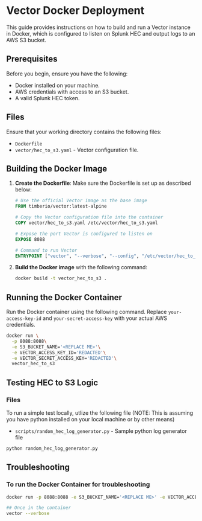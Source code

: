# Vector Docker Deployment

This guide provides instructions on how to build and run a Vector instance in Docker, which is configured to listen on Splunk HEC and output logs to an AWS S3 bucket.

## Prerequisites

Before you begin, ensure you have the following:

- Docker installed on your machine.
- AWS credentials with access to an S3 bucket.
- A valid Splunk HEC token.

## Files

Ensure that your working directory contains the following files:

- `Dockerfile`
- `vector/hec_to_s3.yaml` - Vector configuration file.

## Building the Docker Image

1. **Create the Dockerfile**: Make sure the Dockerfile is set up as described below:

    ```Dockerfile
    # Use the official Vector image as the base image
    FROM timberio/vector:latest-alpine

    # Copy the Vector configuration file into the container
    COPY vector/hec_to_s3.yaml /etc/vector/hec_to_s3.yaml

    # Expose the port Vector is configured to listen on
    EXPOSE 8088

    # Command to run Vector
    ENTRYPOINT ["vector", "--verbose", "--config", "/etc/vector/hec_to_s3.yaml"]
    ```

2. **Build the Docker image** with the following command:

    ```bash
    docker build -t vector_hec_to_s3 .
    ```

## Running the Docker Container

Run the Docker container using the following command. Replace `your-access-key-id` and `your-secret-access-key` with your actual AWS credentials.

```bash
docker run \
  -p 8088:8088\
  -e S3_BUCKET_NAME='<REPLACE ME>'\
  -e VECTOR_ACCESS_KEY_ID='REDACTED'\
  -e VECTOR_SECRET_ACCESS_KEY='REDACTED'\
  vector_hec_to_s3
```

## Testing HEC to S3 Logic
### Files

To run a simple test locally, utlize the following file (NOTE: This is assuming you have python installed on your local machine or by other means)

- `scripts/random_hec_log_generator.py` - Sample python log generator file

```bash
python random_hec_log_generator.py
```


## Troubleshooting
### To run the Docker Container for troubleshooting
```bash
docker run -p 8088:8088 -e S3_BUCKET_NAME='<REPLACE ME>' -e VECTOR_ACCESS_KEY_ID='REDACTED' -e VECTOR_SECRET_ACCESS_KEY='REDACTED' -it --entrypoint /bin/sh vector_hec_to_s3

## Once in the container
vector --verbose
```
